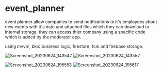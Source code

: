 # event_planner

event planner allow companies to send notifications to it's employees about new events with it's date and attached files which they
can download to internal storage.
they can access thier company using a specific code which is added by the moderator app.

using mvvm, bloc business logic, firestore, fcm and firebase storage.

![Screenshot_20230624_143547](https://github.com/adib-Wageeh/event_planner/assets/87152219/ea349c62-4c82-4ba3-8b5a-68e0299a4ed6)
![Screenshot_20230624_143557](https://github.com/adib-Wageeh/event_planner/assets/87152219/0ce5c854-e742-40a1-9df8-d092e58d1244)

![Screenshot_20230624_195553](https://github.com/adib-Wageeh/event_planner/assets/87152219/ce39ea66-ebff-426a-a7b6-038466680327)
![Screenshot_20230624_195617](https://github.com/adib-Wageeh/event_planner/assets/87152219/44efeaec-cce5-4fa1-80c1-4dc79b9e44ba)
